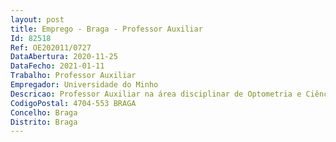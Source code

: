 ```yaml
--- 
layout: post
title: Emprego - Braga - Professor Auxiliar
Id: 82518
Ref: OE202011/0727
DataAbertura: 2020-11-25
DataFecho: 2021-01-11
Trabalho: Professor Auxiliar
Empregador: Universidade do Minho
Descricao: Professor Auxiliar na área disciplinar de Optometria e Ciências da Visão.
CodigoPostal: 4704-553 BRAGA
Concelho: Braga
Distrito: Braga
--- 
```

